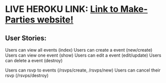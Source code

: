 # LIVE HEROKU LINK: [Link to Make-Parties website!](https://make-parties-km.herokuapp.com)

## User Stories:

Users can view all events (index)
Users can create a event (new/create)
Users can view one event (show)
Users can edit a event (edit/update)
Users can delete a event (destroy)

Users can rsvp to events (/rsvps/create, /rsvps/new)
Users can cancel their rsvp (/rsvps/destroy)
